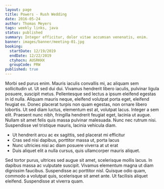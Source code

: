 ```yaml
---
layout: page
title: Powers - Rush Wedding
date: 2016-05-24
author: Thomas Meyers
tags: weekly links, java
status: published
summary: Integer efficitur, dolor vitae accumsan venenatis, enim.
banner: images/banner/meeting-01.jpg
booking:
  startDate: 12/19/2019
  endDate: 12/22/2019
  ctyhocn: AUSRKHX
  groupCode: PRW
published: true
---
```

Morbi sed purus enim. Mauris iaculis convallis mi, ac aliquam sem sollicitudin ut. Ut sed dui dui. Vivamus hendrerit libero iaculis, pulvinar ligula posuere, suscipit metus. Pellentesque sed lectus a ipsum eleifend egestas in id nulla. Aliquam mauris neque, eleifend volutpat porta eget, eleifend feugiat ex. Donec placerat turpis non quam egestas, non ornare libero lobortis. Ut sed diam luctus, elementum est at, volutpat lacus. Integer a sem elit. Praesent nunc nibh, fringilla hendrerit feugiat eget, lacinia ut augue. Nullam sit amet felis quis massa pulvinar malesuada. Nunc nec rutrum nisi. Suspendisse vel tristique mauris, lacinia vehicula diam.

* Ut hendrerit arcu ac ex sagittis, sed placerat mi efficitur
* Cras sed nisi dapibus, porttitor massa ut, porta lacus
* Nunc ultricies nisi ac diam posuere viverra at ut erat
* Duis aliquet elit a nulla cursus, quis ullamcorper mauris aliquet.

Sed tortor purus, ultrices sed augue sit amet, scelerisque mollis lacus. In dapibus massa ac vulputate suscipit. Vivamus elementum magna ut diam dignissim faucibus. Suspendisse ac porttitor nisl. Quisque odio quam, commodo a volutpat quis, scelerisque sit amet ante. Ut facilisis aliquet eleifend. Suspendisse at viverra quam.
